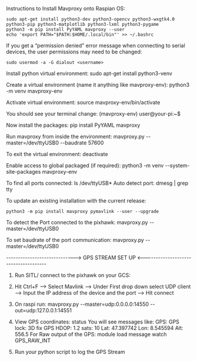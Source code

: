 Instructions to Install Mavproxy onto Raspian OS:

    sudo apt-get install python3-dev python3-opencv python3-wxgtk4.0 python3-pip python3-matplotlib python3-lxml python3-pygame
    python3 -m pip install PyYAML mavproxy --user
    echo 'export PATH="$PATH:$HOME/.local/bin"' >> ~/.bashrc

If you get a “permission denied” error message when connecting to serial devices, the user permissions may need to be changed:

    sudo usermod -a -G dialout <username>

Install python virtual environment:
sudo apt-get install python3-venv

Create a virtual environment (name it anything like mavproxy-env):
python3 -m venv mavproxy-env

Activate virtual environment:
source mavproxy-env/bin/activate

You should see your terminal change:
(mavproxy-env) user@your-pi:~$

Now install the packages:
pip install PyYAML mavproxy

Run mavproxy from inside the environment:
mavproxy.py --master=/dev/ttyUSB0 --baudrate 57600

To exit the virtual environment:
deactivate

Enable access to global packaged (if required):
python3 -m venv --system-site-packages mavproxy-env

To find all ports connected:
ls /dev/ttyUSB\*
Auto detect port:
dmesg | grep tty

To update an existing installation with the current release:

    python3 -m pip install mavproxy pymavlink --user --upgrade

To detect the Port connected to the pixhawk:
mavproxy.py --master=/dev/ttyUSB0

To set baudrate of the port communication:
mavproxy.py --master=/dev/ttyUSB0

-----------------------------> GPS STREAM SET UP <-------------------------------------

1. Run SITL/ connect to the pixhawk on your GCS:

2. Hit Ctrl+F --> Select Mavlink --> Under First drop down select UDP client --> Input the IP address of the device and the port --> Hit connect

3. On raspi run:
   mavproxy.py --master=udp:0.0.0.0:14550 --out=udp:127.0.0.1:14551

4. View GPS coordinates:
   status
   You will see messages like:
   GPS: GPS lock: 3D fix
   GPS HDOP: 1.2 sats: 10
   Lat: 47.397742 Lon: 8.545594 Alt: 556.5
   For Raw output of the GPS:
   module load message
   watch GPS_RAW_INT
5. Run your python script to log the GPS Stream

